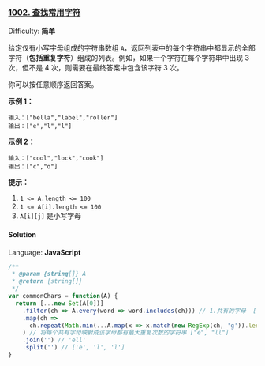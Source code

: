 ### [1002\. 查找常用字符](https://leetcode-cn.com/problems/find-common-characters/)

Difficulty: **简单**


给定仅有小写字母组成的字符串数组 `A`，返回列表中的每个字符串中都显示的全部字符（**包括重复字符**）组成的列表。例如，如果一个字符在每个字符串中出现 3 次，但不是 4 次，则需要在最终答案中包含该字符 3 次。

你可以按任意顺序返回答案。

**示例 1：**

```
输入：["bella","label","roller"]
输出：["e","l","l"]
```

**示例 2：**

```
输入：["cool","lock","cook"]
输出：["c","o"]
```

**提示：**

1.  `1 <= A.length <= 100`
2.  `1 <= A[i].length <= 100`
3.  `A[i][j]` 是小写字母


#### Solution

Language: **JavaScript**

```javascript
​/**
 * @param {string[]} A
 * @return {string[]}
 */
var commonChars = function(A) {
  return [...new Set(A[0])]
    .filter(ch => A.every(word => word.includes(ch))) // 1.共有的字母  ["e", "l"]
    .map(ch =>
      ch.repeat(Math.min(...A.map(x => x.match(new RegExp(ch, 'g')).length))),
    ) // 将每个共有字母映射成该字母都有最大重复次数的字符串 ["e", "ll"]
    .join('') // 'ell'
    .split('') // ['e', 'l', 'l']
}
```